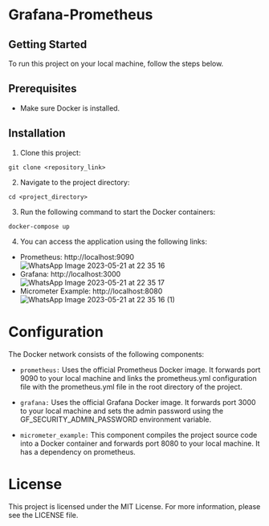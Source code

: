 # Grafana-Prometheus

## Getting Started
To run this project on your local machine, follow the steps below.

## Prerequisites
* Make sure Docker is installed.
## Installation
1. Clone this project:

`git clone <repository_link>`

2. Navigate to the project directory:

`cd <project_directory>`

3. Run the following command to start the Docker containers:

`docker-compose up`

4. You can access the application using the following links:
* Prometheus: http://localhost:9090
![WhatsApp Image 2023-05-21 at 22 35 16](https://github.com/erayaraz/grafana-prometheus/assets/47903345/5fcdd911-95b1-4e0a-a887-cc25963f87aa)
* Grafana: http://localhost:3000
![WhatsApp Image 2023-05-21 at 22 35 17](https://github.com/erayaraz/grafana-prometheus/assets/47903345/7ce350d6-da27-4207-9e39-b84dc00c6a05)
* Micrometer Example: http://localhost:8080
![WhatsApp Image 2023-05-21 at 22 35 16 (1)](https://github.com/erayaraz/grafana-prometheus/assets/47903345/52891549-8301-4b86-b80d-d561cf2ca853)

# Configuration
The Docker network consists of the following components:

* `prometheus:` Uses the official Prometheus Docker image. It forwards port 9090 to your local machine and links the prometheus.yml configuration file with the prometheus.yml file in the root directory of the project.

* `grafana:` Uses the official Grafana Docker image. It forwards port 3000 to your local machine and sets the admin password using the GF_SECURITY_ADMIN_PASSWORD environment variable.

* `micrometer_example:` This component compiles the project source code into a Docker container and forwards port 8080 to your local machine. It has a dependency on prometheus.

# License
This project is licensed under the MIT License. For more information, please see the LICENSE file.
